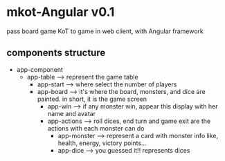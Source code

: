 # mkot-Angular v0.1

pass board game KoT to game in web client, with Angular framework

## components structure

- app-component
  - app-table --> represent the game table
    - app-start --> where select the number of players
    - app-board --> it's where the board, monsters, and dice are painted. in
      short, it is the game screen
      - app-win --> if any monster win, appear this display with her name and
        avatar
      - app-actions --> roll dices, end turn and game exit are the actions with
        each monster can do
        - app-monster --> represent a card with monster info like, health,
          energy, victory points...
        - app-dice --> you guessed it!! represents dices
